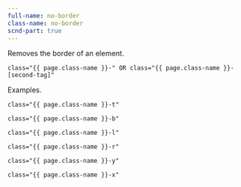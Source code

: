 ```yaml
---
full-name: no-border
class-name: no-border
scnd-part: true
---
```

Removes the border of an element.

```
class="{{ page.class-name }}-" OR class="{{ page.class-name }}-[second-tag]"
```

Examples.

```
class="{{ page.class-name }}-t"
```
```
class="{{ page.class-name }}-b"
```
```
class="{{ page.class-name }}-l"
```
```
class="{{ page.class-name }}-r"
```
```
class="{{ page.class-name }}-y"
```
```
class="{{ page.class-name }}-x"
```
